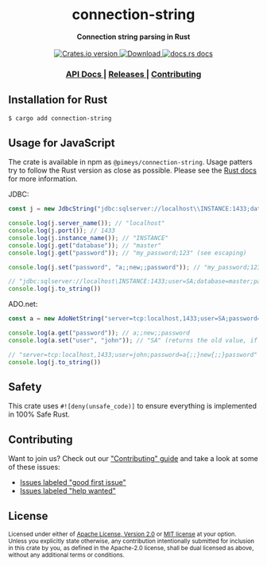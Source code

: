 <h1 align="center">connection-string</h1>
<div align="center">
  <strong>
    Connection string parsing in Rust
  </strong>
</div>

<br />

<div align="center">
  <!-- Crates version -->
  <a href="https://crates.io/crates/connection-string">
    <img src="https://img.shields.io/crates/v/connection-string.svg?style=flat-square"
    alt="Crates.io version" />
  </a>
  <!-- Downloads -->
  <a href="https://crates.io/crates/connection-string">
    <img src="https://img.shields.io/crates/d/connection-string.svg?style=flat-square"
      alt="Download" />
  </a>
  <!-- docs.rs docs -->
  <a href="https://docs.rs/connection-string">
    <img src="https://img.shields.io/badge/docs-latest-blue.svg?style=flat-square"
      alt="docs.rs docs" />
  </a>
</div>

<div align="center">
  <h3>
    <a href="https://docs.rs/connection-string">
      API Docs
    </a>
    <span> | </span>
    <a href="https://github.com/prisma/connection-string/releases">
      Releases
    </a>
    <span> | </span>
    <a href="https://github.com/prisma/connection-string/blob/main.github/CONTRIBUTING.md">
      Contributing
    </a>
  </h3>
</div>

## Installation for Rust
```sh
$ cargo add connection-string
```

## Usage for JavaScript
The crate is available in npm as `@pimeys/connection-string`. Usage patters try
to follow the Rust version as close as possible. Please see the [Rust
docs](https://docs.rs/connection-string) for more information.

JDBC:

``` javascript
const j = new JdbcString("jdbc:sqlserver://localhost\\INSTANCE:1433;database=master;user=SA;password={my_password;123}");

console.log(j.server_name()); // "localhost"
console.log(j.port()); // 1433
console.log(j.instance_name()); // "INSTANCE"
console.log(j.get("database")); // "master"
console.log(j.get("password")); // "my_password;123" (see escaping)

console.log(j.set("password", "a;;new;;password")); // "my_password;123" (returns the old value, if available)

// "jdbc:sqlserver://localhost\INSTANCE:1433;user=SA;database=master;password=a{;;}new{;;}password"
console.log(j.to_string())
```

ADO.net:

``` javascript
const a = new AdoNetString("server=tcp:localhost,1433;user=SA;password=a{;;}new{;;}password");

console.log(a.get("password")); // a;;new;;password
console.log(a.set("user", "john")); // "SA" (returns the old value, if available)

// "server=tcp:localhost,1433;user=john;password=a{;;}new{;;}password"
console.log(j.to_string())
```

## Safety
This crate uses ``#![deny(unsafe_code)]`` to ensure everything is implemented in
100% Safe Rust.

## Contributing
Want to join us? Check out our ["Contributing" guide][contributing] and take a
look at some of these issues:

- [Issues labeled "good first issue"][good-first-issue]
- [Issues labeled "help wanted"][help-wanted]

[contributing]: https://github.com/prisma/connection-string/blob/master.github/CONTRIBUTING.md
[good-first-issue]: https://github.com/prisma/connection-string/labels/good%20first%20issue
[help-wanted]: https://github.com/prisma/connection-string/labels/help%20wanted

## License

<sup>
Licensed under either of <a href="LICENSE-APACHE">Apache License, Version
2.0</a> or <a href="LICENSE-MIT">MIT license</a> at your option.
</sup>

<br/>

<sub>
Unless you explicitly state otherwise, any contribution intentionally submitted
for inclusion in this crate by you, as defined in the Apache-2.0 license, shall
be dual licensed as above, without any additional terms or conditions.
</sub>
